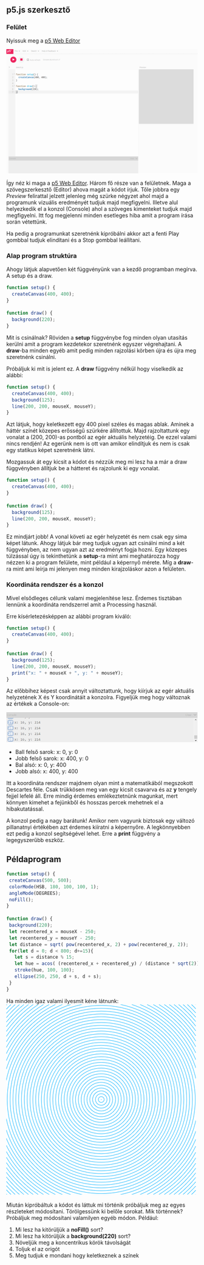 ## p5.js szerkesztő

### Felület
Nyissuk meg a [p5 Web Editor](https://editor.p5js.org/)

![Kezdő képernyő](default_screen.PNG)

Így néz ki maga a [p5 Web Editor](https://editor.p5js.org/). Három fő része van
a felületnek. Maga a szövegszerkesztő (Editor) ahova magát a kódot írjuk. Tőle jobbra
egy *Preview* felirattal jelzett jelenleg még szürke négyzet ahol majd a programunk
vizuális eredményét tudjuk majd megfigyelni. Illetve alul helyezkedik el a konzol (Console) ahol a szöveges kimenteket tudjuk majd megfigyelni. Itt fog megjelenni minden esetleges hiba amit a program írása során vétettünk.

Ha pedig a programunkat szeretnénk kipróbálni akkor azt a fenti Play gombbal tudjuk elindítani és a Stop gombbal leállítani.

### Alap program struktúra
Ahogy látjuk alapvetően két függvényünk van a kezdő programban megírva. A setup és a draw.
```JavaScript
function setup() {
  createCanvas(400, 400);
}

function draw() {
  background(220);
}
```
Mit is csinálnak? Röviden a **setup** függvénybe fog minden olyan utasítás kerülni
amit a program kezdetekor szeretnénk egyszer végrehajtani.
A **draw**-ba minden egyéb amit pedig minden rajzolási körben újra és újra meg
szeretnénk csinálni.

Próbáljuk ki mit is jelent ez. A **draw** függvény nélkül hogy viselkedik az alábbi:
```JavaScript
function setup() {
  createCanvas(400, 400);
  background(125);
  line(200, 200, mouseX, mouseY);
}
```
Azt látjuk, hogy keletkezett egy 400 pixel széles és magas ablak. Aminek a háttér színét közepes erősségű szürkére állítottuk. Majd rajzoltattunk egy vonalat a (200, 200)-as pontból az egér aktuális helyzetéig. De ezzel valami nincs rendjén!
Az egerünk nem is ott van amikor elindítjuk és nem is csak egy statikus képet szeretnénk látni.

Mozgassuk át egy kicsit a kódot és nézzük meg mi lesz ha a már a draw függvényben
állítjuk be a hátteret és rajzolunk ki egy vonalat.

```JavaScript
function setup() {
  createCanvas(400, 400);
}

function draw() {
  background(125);
  line(200, 200, mouseX, mouseY);
}
```

Ez mindjárt jobb! A vonal követi az egér helyzetét és nem csak egy sima képet látunk.
Ahogy látjuk bár meg tudjuk ugyan azt csinálni mind a két függvényben, az nem ugyan azt az eredményt fogja hozni. Egy közepes túlzással úgy is tekinthetünk a **setup**-ra
mint ami meghatározza hogy nézzen ki a program felülete, mint például a képernyő mérete.
Míg a **draw**-ra mint ami leírja mi jelenyen meg minden kirajzoláskor azon a felületen.

### Koordináta rendszer és a konzol
Mivel elsődleges célunk valami megjelenítése lesz. Érdemes tisztában lennünk a koordináta rendszerrel amit a Processing használ.

Erre kísérletezésképpen az alábbi program kiváló:
```JavaScript
function setup() {
  createCanvas(400, 400);
}

function draw() {
  background(125);
  line(200, 200, mouseX, mouseY);
  print("x: " + mouseX + ", y: " + mouseY);
}
```
Az előbbihez képest csak annyit változtattunk, hogy kiírjuk az egér aktuális helyzetének X és Y koordinátáit a konzolra.
Figyeljük meg hogy változnak az értékek a Console-on:

![Konzol](console_example.png)

 - Ball felső sarok: x: 0, y: 0
 - Jobb felső sarok: x: 400, y: 0
 - Bal alsó: x: 0, y: 400
 - Jobb alsó: x: 400, y: 400

Itt a koordináta rendszer majdnem olyan mint a matematikából megszokott Descartes féle. Csak trükkösen meg van egy kicsit csavarva és az **y** tengely fejjel lefelé áll. Erre mindig érdemes emlékeztetnünk magunkat, mert könnyen kimehet a fejünkből és hosszas percek mehetnek el a hibakutatással.

A konzol pedig a nagy barátunk! Amikor nem vagyunk biztosak egy változó pillanatnyi értékében azt érdemes kiíratni a képernyőre. A legkönnyebben ezt pedig a konzol segítségével lehet. Erre a **print** függvény a legegyszerűbb eszköz.

## Példaprogram

```JavaScript
function setup() {
 createCanvas(500, 500);
 colorMode(HSB, 180, 100, 100, 1);
 angleMode(DEGREES);
 noFill();
}

function draw() {
 background(220);
 let recentered_x = mouseX - 250;
 let recentered_y = mouseY - 250;
 let distance = sqrt( pow(recentered_x, 2) + pow(recentered_y, 2));
 for(let d = 0; d < 800; d+=15){
   let s = distance % 15;
   let hue = acos( (recentered_x + recentered_y) / (distance * sqrt(2)) );
   stroke(hue, 100, 100);
   ellipse(250, 250, d + s, d + s);
 }
}
```
Ha minden igaz valami ilyesmit kéne látnunk:
![Koncentrikus körök](concentrical_circles.png)

Miután kipróbáltuk a kódot és láttuk mi történik próbáljuk meg az egyes részleteket
módosítani. Törölgessünk ki belőle sorokat. Mik történnek? Próbáljuk meg módosítani
valamilyen egyéb módon.
Például:
1. Mi lesz ha kitörüljük a **noFill()** sort?
3. Mi lesz ha kitörüljük a **background(220)** sort?
3. Növeljük meg a koncentrikus körök távolságát
4. Toljuk el az origót
5. Meg tudjuk e mondani hogy keletkeznek a színek
